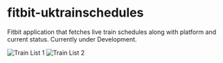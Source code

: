 # fitbit-uktrainschedules
Fitbit application that fetches live train schedules along with platform and current status. Currently under Development.

![Train List 1](https://user-images.githubusercontent.com/2142922/103482684-242bed80-4dda-11eb-8346-a61f80765a67.png)
![Train List 2](https://user-images.githubusercontent.com/2142922/103482688-24c48400-4dda-11eb-96c5-180213d59baa.png)
